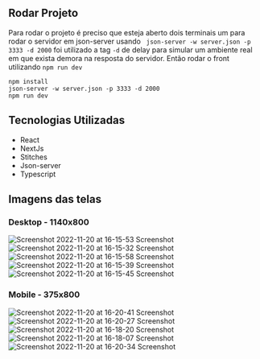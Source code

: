 ## Rodar Projeto
Para rodar o projeto é preciso que esteja aberto dois terminais um para rodar o servidor em json-server usando ``` json-server -w server.json -p 3333 -d 2000``` foi utilizado a tag ```-d``` de delay para simular um ambiente real em que exista demora na resposta do servidor. Então rodar o front utilizando ``` npm run dev ```

```
npm install
json-server -w server.json -p 3333 -d 2000
npm run dev
```

## Tecnologias Utilizadas

- React
- NextJs
- Stitches
- Json-server
- Typescript

## Imagens das telas

### Desktop - 1140x800
![Screenshot 2022-11-20 at 16-15-53 Screenshot](https://user-images.githubusercontent.com/11490591/202921406-b66c14a4-28df-45ce-8f2c-ea06366f9259.png)
![Screenshot 2022-11-20 at 16-15-32 Screenshot](https://user-images.githubusercontent.com/11490591/202921411-3a14f2fb-5028-46f3-89fb-08b3a7dc8ed9.png)
![Screenshot 2022-11-20 at 16-15-58 Screenshot](https://user-images.githubusercontent.com/11490591/202921424-c3d95545-570b-4fb3-a05d-5115cd51f000.png)
![Screenshot 2022-11-20 at 16-15-39 Screenshot](https://user-images.githubusercontent.com/11490591/202921430-a96f6a75-efa8-482a-9b9b-96b6013aa79e.png)
![Screenshot 2022-11-20 at 16-15-45 Screenshot](https://user-images.githubusercontent.com/11490591/202921434-8be511e2-bf51-46fd-9300-35621cf7d7d1.png)

### Mobile - 375x800
![Screenshot 2022-11-20 at 16-20-41 Screenshot](https://user-images.githubusercontent.com/11490591/202921628-4f00ac68-e82b-4f20-8811-ce46a015703e.png)
![Screenshot 2022-11-20 at 16-20-27 Screenshot](https://user-images.githubusercontent.com/11490591/202921637-44eab210-9426-4d3f-88fd-26e64af02e3b.png)
![Screenshot 2022-11-20 at 16-18-20 Screenshot](https://user-images.githubusercontent.com/11490591/202921534-41d84480-d816-493f-931a-77e6ed41dcab.png)
![Screenshot 2022-11-20 at 16-18-07 Screenshot](https://user-images.githubusercontent.com/11490591/202921538-77c3dfb7-9a5e-4df7-9536-9db03d1ecfca.png)
![Screenshot 2022-11-20 at 16-20-34 Screenshot](https://user-images.githubusercontent.com/11490591/202921648-63a9ca45-3bc2-4487-8849-35f1a3763af2.png)


